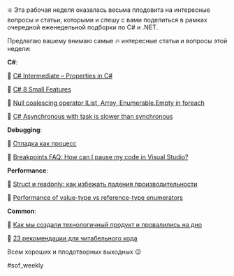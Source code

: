 ❇️ Эта рабочая неделя оказалась весьма плодовита на интересные вопросы и статьи, которыми и спешу с вами поделиться в рамках очередной еженедельной подборки по C# и .NET.

Предлагаю вашему внимаю самые 🔥 интересные статьи и вопросы этой недели:

**C#**:

🔸 [C# Intermediate – Properties in C#](https://code-maze.com/csharp-properties/)

🔸 [C# 8 Small Features](https://www.infoq.com/news/2018/09/csharp-8-small-features)

🔸 [Null coalescing operator IList, Array, Enumerable.Empty in foreach](https://stackoverflow.com/q/52380876/2524304)

🔸 [C# Asynchronous with task is slower than synchronous](https://stackoverflow.com/q/52393047/2524304)

**Debugging**:

🔸 [Отладка как процесс](https://habr.com/company/jugru/blog/420793/)

🔸 [Breakpoints FAQ: How can I pause my code in Visual Studio?](https://blogs.msdn.microsoft.com/visualstudio/2018/09/13/how-can-i-pause-my-code-in-visual-studio-breakpoints-faq/)

**Performance**:

🔸 [Struct и readonly: как избежать падения производительности](https://habr.com/company/microsoft/blog/423053/)

🔸 [Performance of value-type vs reference-type enumerators](https://medium.com/@antao.almada/performance-of-value-type-vs-reference-type-enumerators-820ab1acc291)

**Common**:

🔸 [Как мы создали технологичный продукт и провалились на дно](https://habr.com/post/423955/)

🔸 [23 рекомендации для читабельного кода](https://habr.com/post/423691/)

Всем хороших и плодотворных выходных 😉

#sof_weekly